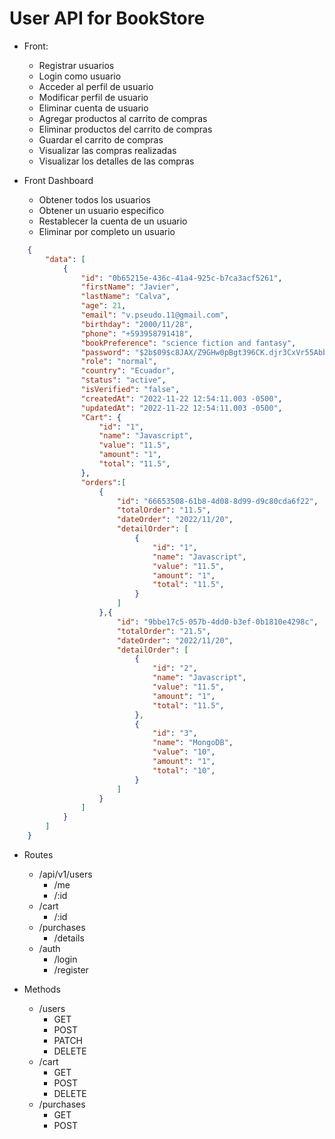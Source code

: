# User API for BookStore

- Front:
  - Registrar usuarios
  - Login como usuario
  - Acceder al perfil de usuario
  - Modificar perfil de usuario
  - Eliminar cuenta de usuario
  - Agregar productos al carrito de compras
  - Eliminar productos del carrito de compras
  - Guardar el carrito de compras
  - Visualizar las compras realizadas
  - Visualizar los detalles de las compras

- Front Dashboard
  - Obtener todos los usuarios
  - Obtener un usuario especifico
  - Restablecer la cuenta de un usuario
  - Eliminar por completo un usuario

```json
    {
        "data": [
            {
                "id": "0b65215e-436c-41a4-925c-b7ca3acf5261",
                "firstName": "Javier",
                "lastName": "Calva",
                "age": 21,
                "email": "v.pseudo.11@gmail.com",
                "birthday": "2000/11/28",
                "phone": "+593958791418",
                "bookPreference": "science fiction and fantasy",
                "password": "$2b$09$c8JAX/Z9GHw0pBgt396CK.djr3CxVr55Abb3/5ExCgJnr0jMsquKy",
                "role": "normal",
                "country": "Ecuador",
                "status": "active",
                "isVerified": "false",
                "createdAt": "2022-11-22 12:54:11.003 -0500",
                "updatedAt": "2022-11-22 12:54:11.003 -0500",
                "Cart": {
                    "id": "1",
                    "name": "Javascript",
                    "value": "11.5",
                    "amount": "1",
                    "total": "11.5",
                },
                "orders":[
                    {
                        "id": "66653508-61b8-4d08-8d99-d9c80cda6f22",
                        "totalOrder": "11.5",
                        "dateOrder": "2022/11/20",
                        "detailOrder": [
                            {
                                "id": "1",
                                "name": "Javascript",
                                "value": "11.5",
                                "amount": "1",
                                "total": "11.5",
                            }
                        ]
                    },{
                        "id": "9bbe17c5-057b-4dd0-b3ef-0b1810e4298c",
                        "totalOrder": "21.5",
                        "dateOrder": "2022/11/20",
                        "detailOrder": [
                            {
                                "id": "2",
                                "name": "Javascript",
                                "value": "11.5",
                                "amount": "1",
                                "total": "11.5",
                            },
                            {
                                "id": "3",
                                "name": "MongoDB",
                                "value": "10",
                                "amount": "1",
                                "total": "10",
                            }
                        ]
                    }
                ]
            }
        ]
    }
```

- Routes
  - /api/v1/users
    - /me
    - /:id
  - /cart
    - /:id
  - /purchases
    - /details
  - /auth
    - /login
    - /register

- Methods
  - /users
    - GET
    - POST
    - PATCH
    - DELETE
  - /cart
    - GET
    - POST
    - DELETE
  - /purchases
    - GET
    - POST